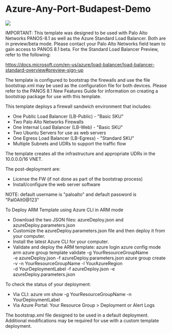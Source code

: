 # Azure-Any-Port-Budapest-Demo

[<img src="http://azuredeploy.net/deploybutton.png"/>](https://portal.azure.com/#create/Microsoft.Template/uri/https%3A%2F%2Fraw.githubusercontent.com%2Fptglynn%2FPaloAltoNetworks%2Fmaster%2FAzure-Any-Port-MD-Budapest%2FazureDeploy.json)

IMPORTANT: This template was designed to be used with Palo Alto Networks PANOS-8.1 as well as the Azure Standard Load Balancer. Both are in preview/beta mode. Please contact your Palo Alto Networks field team to gain access to PANOS 8.1 beta. For the Standard Load Balancer Preview, refer to the following:

https://docs.microsoft.com/en-us/azure/load-balancer/load-balancer-standard-overview#preview-sign-up

The template is configured to bootstrap the firewalls and use the file bootstrap.xml may be used as the configuration file for both devices. Please refer to the PANOS 8.1 New Features Guide for information on creating a bootstrap package for use with this template.

This template deploys a firewall sandwich environment that includes:

- One Public Load Balancer (LB-Public) - "Basic SKU"
- Two Palo Alto Networks Firewalls
- One Internal Load Balancer (LB-Web) - "Basic SKU"
- Two Ubuntu Servers for use as web servers
- One Egress Load Balancer (LB-Egress) - "Standard SKU"
- Multiple Subnets and UDRs to support the traffic flow

The template creates all the infrastructure and appropriate UDRs in the 10.0.0.0/16 VNET. 

The post-deployment are:

- License the FW (if not done as part of the bootstrap process)
- Install/configure the web server software

NOTE: default username is "paloalto" and default password is "Pal0Alt0@123"

To Deploy ARM Template using Azure CLI in ARM mode

- Download the two JSON files: azureDeploy.json and azureDeploy.parameters.json
- Customize the azureDeploy.parameters.json file and then deploy it from your computer.
- Install the latest Azure CLI for your computer.
- Validate and deploy the ARM template:
    azure login
    azure config mode arm
    azure  group  template  validate  -g YourResourceGroupName \
        -e  azureDeploy.json   -f  azureDeploy.parameters.json
    azure group create -v -n YourResourceGroupName -l YourAzureRegion  \
        -d  YourDeploymentLabel  -f azureDeploy.json -e azureDeploy.parameters.json

To check the status of your deployment:

- Via CLI: azure vm show -g YourResourceGroupName -n YourDeploymentLabel
- Via Azure Portal: Your Resource Group > Deployment or Alert Logs

The bootstrap.xml file designed to be used in a default deployment. Additional modifications may be required for use with a custom template deployment.
